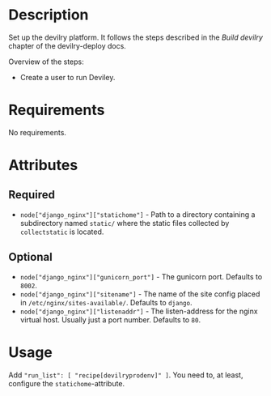 Description
===========
Set up the devilry platform. It follows the steps described in the *Build
devilry* chapter of the devilry-deploy docs.

Overview of the steps:

- Create a user to run Deviley.


Requirements
============
No requirements.

Attributes
==========

Required
---------
- ``node["django_nginx"]["statichome"]`` - Path to a directory containing a
  subdirectory named ``static/`` where the static files collected by
  ``collectstatic`` is located.

Optional
--------
- ``node["django_nginx"]["gunicorn_port"]`` - The gunicorn port.
  Defaults to ``8002``.
- ``node["django_nginx"]["sitename"]`` - The name of the site
  config placed in ``/etc/nginx/sites-available/``.
  Defaults to ``django``.
- ``node["django_nginx"]["listenaddr"]`` - The listen-address
  for the nginx virtual host. Usually just a port number.
  Defaults to ``80``.



Usage
=====

Add ``"run_list": [ "recipe[devilryprodenv]" ]``. You need to, at least,
configure the ``statichome``-attribute.
